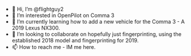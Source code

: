 - 👋 Hi, I’m @flightguy2
- 👀 I’m interested in OpenPilot on Comma 3
- 🌱 I’m currently learning how to add a new vehicle for the Comma 3 - A 2019 Lexus NX300.
- 💞️ I’m looking to collaborate on hopefully just fingerprinting, using the established 2018 model and fingerprinting for 2019.
- 📫 How to reach me - IM me here.

<!---
flightguy2/flightguy2 is a ✨ special ✨ repository because its `README.md` (this file) appears on your GitHub profile.
You can click the Preview link to take a look at your changes.
--->
